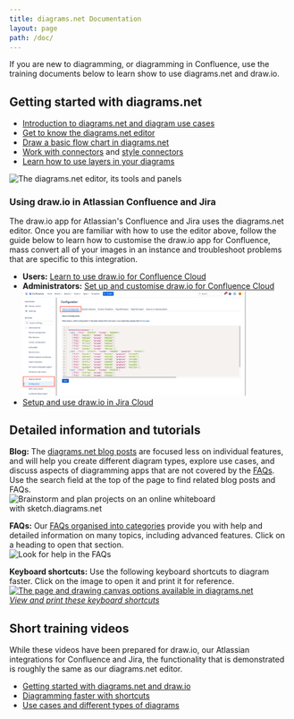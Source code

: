 ```yaml
---
title: diagrams.net Documentation
layout: page
path: /doc/
---
```


If you are new to diagramming, or diagramming in Confluence, use the training documents below to learn show to use diagrams.net and draw.io.

## Getting started with diagrams.net

* [Introduction to diagrams.net and diagram use cases](/doc/getting-started-diagram-types.html)
* [Get to know the diagrams.net editor](/doc/getting-started-editor.html)
* [Draw a basic flow chart in diagrams.net](/doc/getting-started-basic-flow-chart.html)
* [Work with connectors](/doc/faq/connectors.html) and [style connectors](/doc/faq/connector-styles.html)
* [Learn how to use layers in your diagrams](/doc/layers.html)

<img src="/assets/img/blog/interface-introduction.png" style="width=100%;max-width:400px;height:auto;" alt="The diagrams.net editor, its tools and panels">

### Using draw.io in Atlassian Confluence and Jira

The draw.io app for Atlassian's Confluence and Jira uses the diagrams.net editor. Once you are familiar with how to use the editor above, follow the guide below to learn how to customise the draw.io app for Confluence, mass convert all of your images in an instance and troubleshoot problems that are specific to this integration.

* **Users:** [Learn to use draw.io for Confluence Cloud](/doc/drawio-confluence-cloud.html)
* **Administrators:** [Set up and customise draw.io for Confluence Cloud](/doc/drawio-confluence-cloud-admin.html)
<br /><img src="/assets/img/blog/drawio-configuration-custom-colours.png" style="width=100%;max-width:400px;height:auto;" alt="Administrators can specify custom colours for draw.io in Confluence Cloud">
* [Setup and use draw.io in Jira Cloud](/doc/drawio-jira-cloud.html)


## Detailed information and tutorials

**Blog:** The [diagrams.net blog posts](/blog/) are focused less on individual features, and will help you create different diagram types, explore use cases, and discuss aspects of diagramming apps that are not covered by the [FAQs](/doc/faq/). Use the search field at the top of the page to find related blog posts and FAQs.
<br /><img src="/assets/img/blog/online-whiteboard-brainstorming.png" style="width=100%;max-width:400px;height:auto;" alt="Brainstorm and plan projects on an online whiteboard with sketch.diagrams.net">

**FAQs:** Our [FAQs organised into categories](/doc/faq/) provide you with help and detailed information on many topics, including advanced features. Click on a heading to open that section.
<br /><img src="/assets/img/blog/faq-page-example.png" style="width=100%;max-width:400px;height:auto;" alt="Look for help in the FAQs">

**Keyboard shortcuts:** Use the following keyboard shortcuts to diagram faster. Click on the image to open it and print it for reference.
<br />[<img src="https://app.diagrams.net/shortcuts.svg" style="width=100%;max-width:600px;;height:auto;" alt="The page and drawing canvas options available in diagrams.net">](https://app.diagrams.net/shortcuts.svg)
<br />[_View and print these keyboard shortcuts_](https://app.diagrams.net/shortcuts.svg)

## Short training videos

While these videos have been prepared for draw.io, our Atlassian integrations for Confluence and Jira, the functionality that is demonstrated is roughly the same as our diagrams.net editor.

* [Getting started with diagrams.net and draw.io](https://www.youtube.com/watch?v=PfY5BN-Saho&list=PLX6xdk86h_0zxz0Ia4Te17VTehnlqmBnw&index=7)
* [Diagramming faster with shortcuts](https://www.youtube.com/watch?v=LwNYm7DCDCY&list=PLX6xdk86h_0zDOt2OUYYHB25vBvwe6rq3&index=1)
* [Use cases and different types of diagrams](https://www.youtube.com/playlist?list=PLX6xdk86h_0xJDSi1X7j-Amdc4OjIEKdY)
